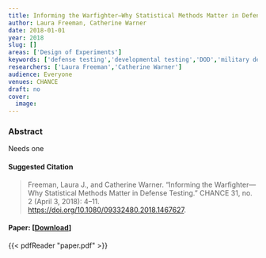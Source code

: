 ```yaml
---
title: Informing the Warfighter—Why Statistical Methods Matter in Defense Testing
author: Laura Freeman, Catherine Warner
date: 2018-01-01
year: 2018
slug: []
areas: ['Design of Experiments']
keywords: ['defense testing','developmental testing','DOD','military defense','U.S. military']
researchers: ['Laura Freeman','Catherine Warner']
audience: Everyone
venues: CHANCE
draft: no
cover:
  image: 
---
```




### Abstract
Needs one

#### Suggested Citation
> Freeman, Laura J., and Catherine Warner. “Informing the Warfighter—Why Statistical Methods Matter in Defense Testing.” CHANCE 31, no. 2 (April 3, 2018): 4–11. https://doi.org/10.1080/09332480.2018.1467627.



#### Paper: [[Download](paper.pdf)]
{{< pdfReader "paper.pdf" >}}


